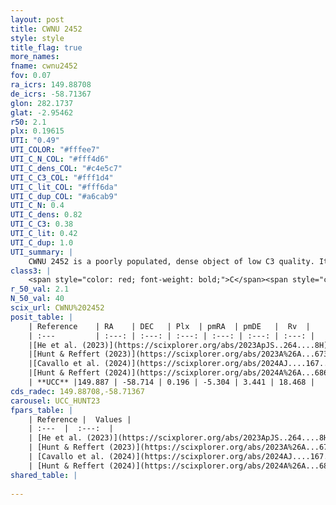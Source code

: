 ```yaml
---
layout: post
title: CWNU 2452
style: style
title_flag: true
more_names: 
fname: cwnu2452
fov: 0.07
ra_icrs: 149.88708
de_icrs: -58.71367
glon: 282.1737
glat: -2.95462
r50: 2.1
plx: 0.19615
UTI: "0.49"
UTI_COLOR: "#fffee7"
UTI_C_N_COL: "#fff4d6"
UTI_C_dens_COL: "#c4e5c7"
UTI_C_C3_COL: "#fff1d4"
UTI_C_lit_COL: "#fff6da"
UTI_C_dup_COL: "#a6cab9"
UTI_C_N: 0.4
UTI_C_dens: 0.82
UTI_C_C3: 0.38
UTI_C_lit: 0.42
UTI_C_dup: 1.0
UTI_summary: |
    CWNU 2452 is a poorly populated, dense object of low C3 quality. It was recently reported in the literature.
class3: |
    <span style="color: red; font-weight: bold;">C</span><span style="color: #FFC300; font-weight: bold;">B</span>
r_50_val: 2.1
N_50_val: 40
scix_url: CWNU%202452
posit_table: |
    | Reference    | RA    | DEC   | Plx  | pmRA  | pmDE   |  Rv  |
    | :---         | :---: | :---: | :---: | :---: | :---: | :---: |
    |[He et al. (2023)](https://scixplorer.org/abs/2023ApJS..264....8H) | 149.892 | -58.718 | 0.205 | -5.296 | 3.456 | 8.84 |
    |[Hunt & Reffert (2023)](https://scixplorer.org/abs/2023A%26A...673A.114H) | 149.888 | -58.713 | 0.194 | -5.311 | 3.446 | 12.565 |
    |[Cavallo et al. (2024)](https://scixplorer.org/abs/2024AJ....167...12C) | 149.873 | -58.72 | 0.195 | -- | -- | -- |
    |[Hunt & Reffert (2024)](https://scixplorer.org/abs/2024A%26A...686A..42H) | 149.888 | -58.713 | 0.194 | -5.311 | 3.446 | 12.565 |
    | **UCC** |149.887 | -58.714 | 0.196 | -5.304 | 3.441 | 18.468 | 
cds_radec: 149.88708,-58.71367
carousel: UCC_HUNT23
fpars_table: |
    | Reference |  Values |
    | :---  |  :---:  |
    | [He et al. (2023)](https://scixplorer.org/abs/2023ApJS..264....8H) | `A0=2.1, m-M=13.0, logAge=8.75` |
    | [Hunt & Reffert (2023)](https://scixplorer.org/abs/2023A%26A...673A.114H) | `AV50=2.75, diffAV50=2.204, MOD50=13.431, logAge50=8.025` |
    | [Cavallo et al. (2024)](https://scixplorer.org/abs/2024AJ....167...12C) | `AV50=2.94, dMod50=13.08, logAge50=8.42, [Fe/H]50=-0.25` |
    | [Hunt & Reffert (2024)](https://scixplorer.org/abs/2024A%26A...686A..42H) | `MassJ=963.016` |
shared_table: |
    
---
```

